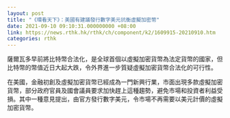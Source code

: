```yaml
---
layout: post
title: "《環看天下》：美國有建議發行數字美元抗衡虛擬加密幣"
date: 2021-09-10 09:10:31.000000000 +08:00
link: https://news.rthk.hk/rthk/ch/component/k2/1609915-20210910.htm
categories: rthk
---
```


薩爾瓦多早前將比特幣合法化，是全球首個以虛擬加密貨幣為法定貨幣的國家，但比特幣的幣值近日大起大跌，令外界進一步質疑虛擬加密貨幣合法化的可行性。

在美國，金融初創及虛擬加密貨幣已經成為一門新興行業，市面出現多款虛擬加密貨幣，部分政府官員及國會議員要求加快趕上這種趨勢，避免市場和投資者利益受損。其中一種意見提出，由官方發行數字美元，令市場不再需要以美元計價的虛擬加密貨幣。
